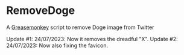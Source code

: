 # RemoveDoge
A [Greasemonkey](https://www.greasespot.net/) script to remove Doge image from Twitter

Update #1: 24/07/2023: Now it removes the dreadful "X".
Update #2: 24/07/2023: Now also fixing the favicon.
